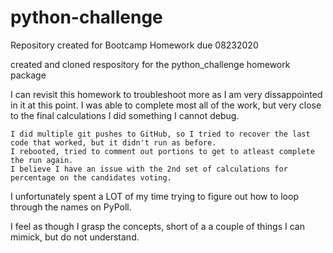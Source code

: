 # python-challenge
Repository created for Bootcamp Homework due 08232020

created and cloned respository for the python_challenge homework package

I can revisit this homework to troubleshoot more as I am very dissappointed in it at this point.
    I was able to complete most all of the work, but very close to the final calculations I did something I cannot debug.

    I did multiple git pushes to GitHub, so I tried to recover the last code that worked, but it didn't run as before.
    I rebooted, tried to comment out portions to get to atleast complete the run again.
    I believe I have an issue with the 2nd set of calculations for percentage on the candidates voting.

I unfortunately spent a LOT of my time trying to figure out how to loop through the names on PyPoll.

I feel as though I grasp the concepts, short of a a couple of things I can mimick, but do not understand.


